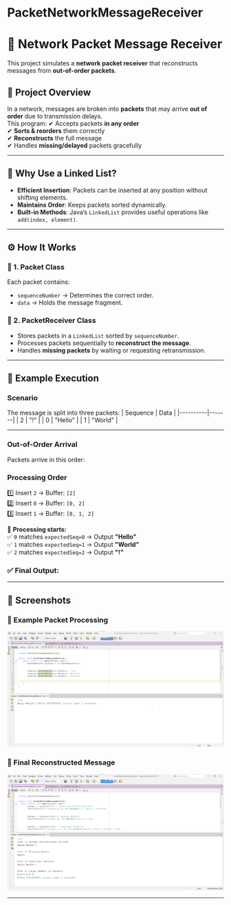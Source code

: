 # PacketNetworkMessageReceiver

# 📡 Network Packet Message Receiver
This project simulates a **network packet receiver** that reconstructs messages from **out-of-order packets**.

## 📌 Project Overview
In a network, messages are broken into **packets** that may arrive **out of order** due to transmission delays.  
This program:
✔ Accepts packets **in any order**  
✔ **Sorts & reorders** them correctly  
✔ **Reconstructs** the full message  
✔ Handles **missing/delayed** packets gracefully  

---

## 🎯 Why Use a Linked List?
- **Efficient Insertion**: Packets can be inserted at any position without shifting elements.
- **Maintains Order**: Keeps packets sorted dynamically.
- **Built-in Methods**: Java’s `LinkedList` provides useful operations like `add(index, element)`.

---

## ⚙️ How It Works
### 🔹 1. Packet Class
Each packet contains:
- `sequenceNumber` → Determines the correct order.
- `data` → Holds the message fragment.

### 🔹 2. PacketReceiver Class
- Stores packets in a `LinkedList` sorted by `sequenceNumber`.
- Processes packets sequentially to **reconstruct the message**.
- Handles **missing packets** by waiting or requesting retransmission.

---

## 🚀 Example Execution
### **Scenario**
The message is split into three packets:
| Sequence | Data  |
|----------|-------|
| 2        | "!"   |
| 0        | "Hello" |
| 1        | "World" |

---

### **Out-of-Order Arrival**
Packets arrive in this order:




### **Processing Order**
1️⃣ Insert `2` → Buffer: `[2]`  
2️⃣ Insert `0` → Buffer: `[0, 2]`  
3️⃣ Insert `1` → Buffer: `[0, 1, 2]`  

🔹 **Processing starts:**  
✅ `0` matches `expectedSeq=0` → Output **"Hello"**  
✅ `1` matches `expectedSeq=1` → Output **"World"**  
✅ `2` matches `expectedSeq=2` → Output **"!"**  

### ✅ Final Output:



---

## 📸 Screenshots
### 🔹 Example Packet Processing  
![Packet Processing](ScreenShoot/1.png)

### 🔹 Final Reconstructed Message  
![Final Message](ScreenShoot/2.png)

---


